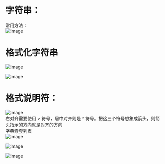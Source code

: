 # 字符串：  
常用方法：  
![image](https://github.com/user-attachments/assets/0efa5fbc-5181-4c1f-ac8f-5247c5e8e7a9)  
# 格式化字符串  
![image](https://github.com/user-attachments/assets/7e564997-705f-4e98-ba17-3b4a05df9685)  

![image](https://github.com/user-attachments/assets/ef0ef633-6ff3-4ddf-98a4-530dc6d4d21a)  
# 格式说明符：
![image](https://github.com/user-attachments/assets/f49f05cb-4132-4637-8e73-1c635841d6a6)   
右对齐需要使用 > 符号，居中对齐则是 ^ 符号。把这三个符号想象成箭头，则箭头指示的方向就是对齐的方向  
字典嵌套列表  
![image](https://github.com/user-attachments/assets/7ef3f52a-4926-4e2d-a6ff-f6fc3fbb1d3e)  

![image](https://github.com/user-attachments/assets/cc3cc44b-87fb-4bb7-ba7e-2124025060ed)  

![image](https://github.com/user-attachments/assets/40ac65ce-b6ad-4a79-b535-5c8fe7f63be2)










